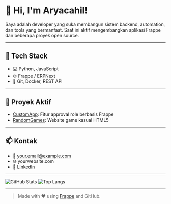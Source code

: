 # 👋 Hi, I'm Aryacahil!

Saya adalah developer yang suka membangun sistem backend, automation, dan tools yang bermanfaat. Saat ini aktif mengembangkan aplikasi Frappe dan beberapa proyek open source.

---

## 🔧 Tech Stack

- 💻 Python, JavaScript
- ⚙️ Frappe / ERPNext
- 🧰 Git, Docker, REST API

---

## 🚀 Proyek Aktif

- [CustomApp](https://github.com/username/CustomApp): Fitur approval role berbasis Frappe
- [RandomGames](https://github.com/username/RandomGames): Website game kasual HTML5

---

## 📫 Kontak

- 📧 your.email@example.com
- 🌐 yourwebsite.com
- 💼 [LinkedIn](https://linkedin.com/in/username)

---

![GitHub Stats](https://github-readme-stats.vercel.app/api?username=username&show_icons=true&theme=default)
![Top Langs](https://github-readme-stats.vercel.app/api/top-langs/?username=username&layout=compact&theme=default)

---

> Made with ❤️ using [Frappe](https://frappe.io) and GitHub.

